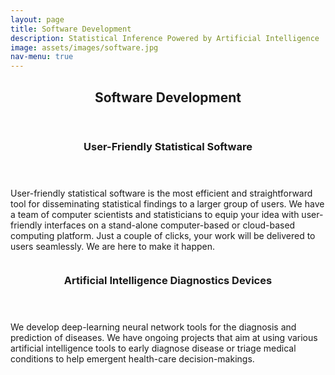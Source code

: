 ```yaml
---
layout: page
title: Software Development
description: Statistical Inference Powered by Artificial Intelligence
image: assets/images/software.jpg
nav-menu: true
---
```


<!-- Main -->
<div id="main" class="alt">

<!-- One -->
<section id="one">
	<div class="inner">
		<header class="major">
			<h1>Software Development</h1>
		</header>
        </div>
</section>

<section id="two" class="spotlights">
<section>
<div class="content">
<div class="inner">
<header class="major">
<h3>User-Friendly Statistical Software</h3>
</header>
<p>User-friendly statistical software is the most efficient and straightforward
tool for disseminating statistical findings to a larger group of users. We have
a team of computer scientists and statisticians to equip your idea with
user-friendly interfaces on a stand-alone computer-based or cloud-based
computing platform. Just a couple of clicks, your work will be delivered to
users seamlessly. We are here to make it happen.</p>
</div>
</div>
<a href="" class="image"> <img src="{% link assets/images/userfriendly.jpg %}" alt="" data-position="10% 10%" style = "opacity:0.2;"/> </a>
</section>

<section>
<div class="content">
<div class="inner">
<header class="major">
<h3>Artificial Intelligence Diagnostics Devices</h3>
</header>
<p>We develop deep-learning neural network tools for the diagnosis and
prediction of diseases. We have ongoing projects that aim at using
various artificial intelligence tools to early diagnose disease or triage medical
conditions to help emergent health-care decision-makings.</p>
</div>
</div>
<a href="" class="image">
<img src="{% link assets/images/ai.jpg %}" alt="" data-position="10% 10%"
style = "opacity:0.2;"/>
</a>
</section>

</section>
</div>
